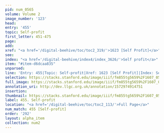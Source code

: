 ```yaml
---
pid: num_0565
volume: Volume 2
image_number: '123'
head: 
entry: '455'
topic: Self-profit
first_letter: 451-475
page: 
add: 
xref: "<a href='/digital-beehive/toc/toc2_319/'>1623 [Self Profit]</a>"
see: 
index: "<a href='/digital-beehive/index4/index_3626/'>Self profit</a>"
item: "#item-d6dcaa835"
unparsed: 
line: 'Entry: 455|Topic: Self-profit|Xref: 1623 [Self Profit]|Index: Self profit|#item-d6dcaa835'
selection: https://stacks.stanford.edu/image/iiif/fm855tg5659%2F1607_0590/351,3715,2946,711/full/0/default.jpg
full_image: https://stacks.stanford.edu/image/iiif/fm855tg5659%2F1607_0590/full/full/0/default.jpg
annotation_uri: http://dev.llgc.org.uk/annotation/1572974914751
insertion: 
thumbnail: https://stacks.stanford.edu/image/iiif/fm855tg5659%2F1607_0590/351,3715,600,180/250,/0/default.jpg
label: 455. Self-profit
location: "<a href='/digital-beehive/toc/toc2_113/'>Full Page</a>"
num_match: 455 [Self-profit]
order: '292'
layout: alpha_item
collection: num2
---
```

